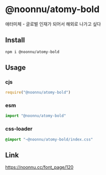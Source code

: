 # @noonnu/atomy-bold
애터미체 - 글로벌 인재가 되어서 해외로 나가고 싶다

## Install
```sh
npm i @noonnu/atomy-bold
```
## Usage
### cjs
```js
require("@noonnu/atomy-bold")
```
### esm
```js
import "@noonnu/atomy-bold"
```
### css-loader
```css
@import "~@noonnu/atomy-bold/index.css"
```

## Link
https://noonnu.cc/font_page/120